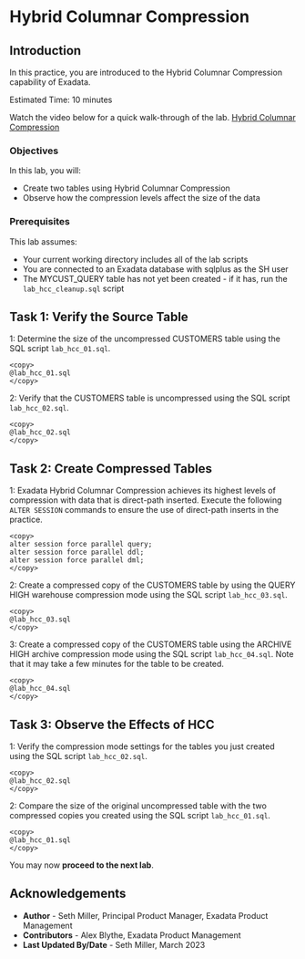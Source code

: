 # Hybrid Columnar Compression

## Introduction

In this practice, you are introduced to the Hybrid Columnar Compression capability of Exadata.

Estimated Time: 10 minutes

Watch the video below for a quick walk-through of the lab.
[Hybrid Columnar Compression](videohub:1_6u8wbsrw)

### Objectives

In this lab, you will:
* Create two tables using Hybrid Columnar Compression
* Observe how the compression levels affect the size of the data

### Prerequisites

This lab assumes:
* Your current working directory includes all of the lab scripts
* You are connected to an Exadata database with sqlplus as the SH user
* The MYCUST_QUERY table has not yet been created - if it has, run the `lab_hcc_cleanup.sql` script

## Task 1: Verify the Source Table

1: Determine the size of the uncompressed CUSTOMERS table using the SQL script `lab_hcc_01.sql`.
```text
<copy>
@lab_hcc_01.sql
</copy>
```

2: Verify that the CUSTOMERS table is uncompressed using the SQL script `lab_hcc_02.sql`.
```text
<copy>
@lab_hcc_02.sql
</copy>
```

## Task 2: Create Compressed Tables

1: Exadata Hybrid Columnar Compression achieves its highest levels of compression with data that is direct-path inserted. Execute the following `ALTER SESSION` commands to ensure the use of direct-path inserts in the practice.
```text
<copy>
alter session force parallel query;
alter session force parallel ddl;
alter session force parallel dml;
</copy>
```

2: Create a compressed copy of the CUSTOMERS table by using the QUERY HIGH warehouse compression mode using the SQL script `lab_hcc_03.sql`.
```text
<copy>
@lab_hcc_03.sql
</copy>
```

3: Create a compressed copy of the CUSTOMERS table using the ARCHIVE HIGH archive compression mode using the SQL script `lab_hcc_04.sql`. Note that it may take a few minutes for the table to be created.
```text
<copy>
@lab_hcc_04.sql
</copy>
```

## Task 3: Observe the Effects of HCC

1: Verify the compression mode settings for the tables you just created using the SQL script `lab_hcc_02.sql`.
```text
<copy>
@lab_hcc_02.sql
</copy>
```

2: Compare the size of the original uncompressed table with the two compressed copies you created using the SQL script `lab_hcc_01.sql`.
```text
<copy>
@lab_hcc_01.sql
</copy>
```

You may now **proceed to the next lab**.

## Acknowledgements
* **Author** - Seth Miller, Principal Product Manager, Exadata Product Management
* **Contributors** - Alex Blythe, Exadata Product Management
* **Last Updated By/Date** - Seth Miller, March 2023